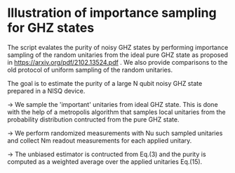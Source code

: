 # Illustration of importance sampling for GHZ states

The script evalates the purity of noisy GHZ states by performing importance sampling of the random unitaries from the ideal pure GHZ state as proposed in https://arxiv.org/pdf/2102.13524.pdf .
We also provide comparisons to the old protocol of uniform sampling of the random unitaries.

The goal is to estimate the purity of a large N qubit noisy GHZ state prepared in a NISQ device. 

-> We sample the 'important' unitaries from ideal GHZ state. This is done with the help of a metropolis algorithm that samples local unitaries from the probability distribution contructed from the pure GHZ state.

-> We perform randomized measurements with Nu such sampled unitaries and collect Nm readout measurements for each applied unitary.

-> The unbiased estimator is contructed from Eq.(3) and the purity is computed as a weighted average over the applied unitaries Eq.(15).
